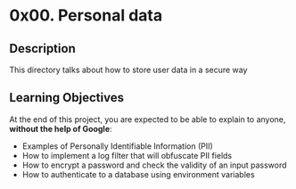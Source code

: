 # 0x00. Personal data

## Description
This directory talks about how to store user data in a secure way

## Learning Objectives
At the end of this project, you are expected to be able to explain to anyone, **without the help of Google**:
* Examples of Personally Identifiable Information (PII)
* How to implement a log filter that will obfuscate PII fields
* How to encrypt a password and check the validity of an input password
* How to authenticate to a database using environment variables